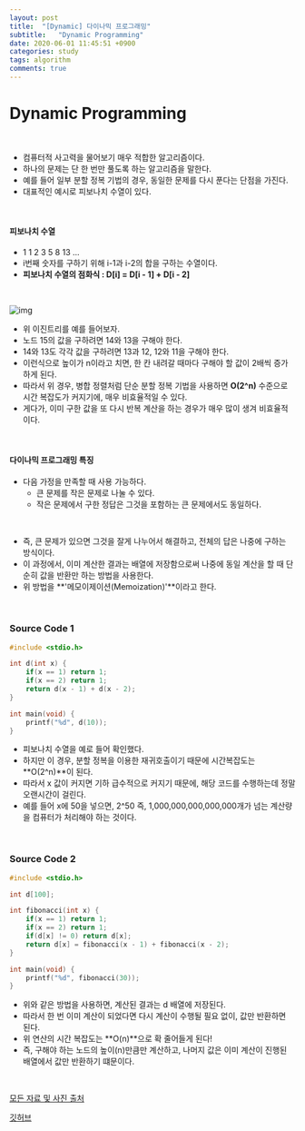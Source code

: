 ```yaml
---
layout: post
title:  "[Dynamic] 다이나믹 프로그래밍"
subtitle:   "Dynamic Programming"
date: 2020-06-01 11:45:51 +0900
categories: study
tags: algorithm
comments: true
---
```


# Dynamic Programming

<br/>

* 컴퓨터적 사고력을 물어보기 매우 적합한 알고리즘이다.
* 하나의 문제는 단 한 번만 풀도록 하는 알고리즘을 말한다.
* 예를 들어 일부 분할 정복 기법의 경우, 동일한 문제를 다시 푼다는 단점을 가진다.
* 대표적인 예시로 피보나치 수열이 있다.

<br/>

#### 피보나치 수열

* 1 1 2 3 5 8 13 ...
* i번째 숫자를 구하기 위해 i-1과 i-2의 합을 구하는 수열이다.
* **피보나치 수열의 점화식 : D[i] = D[i - 1] + D[i - 2]**

<br/>

![img](https://postfiles.pstatic.net/MjAxODAzMjFfMTYy/MDAxNTIxNTY5NzEzMTM4.mUCdxKnnrQcQaegbI01kux-PSC-l42iDezrwmfhh5jsg.0PmqRE7ad1m7uGYKoWNQvdOVyMFe1kNc7tIC0G9gCEEg.PNG.ndb796/image.png?type=w773)

* 위 이진트리를 예를 들어보자.
* 노드 15의 값을 구하려면 14와 13을 구해야 한다.
* 14와 13도 각각 값을 구하려면 13과 12, 12와 11을 구해야 한다.
* 이런식으로 높이가 n이라고 치면, 한 칸 내려갈 때마다 구해야 할 값이 2배씩 증가하게 된다.
* 따라서 위 경우, 병합 정렬처럼 단순 분할 정복 기법을 사용하면 **O(2^n)** 수준으로 시간 복잡도가 커지기에, 매우 비효율적일 수 있다.
* 게다가, 이미 구한 값을 또 다시 반복 계산을 하는 경우가 매우 많이 생겨 비효율적이다.

<br/>

#### 다이나믹 프로그래밍 특징

* 다음 가정을 만족할 때 사용 가능하다.
  * 큰 문제를 작은 문제로 나눌 수 있다.
  * 작은 문제에서 구한 정답은 그것을 포함하는 큰 문제에서도 동일하다.

<br/>

* 즉, 큰 문제가 있으면 그것을 잘게 나누어서 해결하고, 전체의 답은 나중에 구하는 방식이다.
* 이 과정에서, 이미 계산한 결과는 배열에 저장함으로써 나중에 동일 계산을 할 때 단순히 값을 반환만 하는 방법을 사용한다.
* 위 방법을 **'메모이제이션(Memoization)'**이라고 한다.

<br/>

### Source Code 1

```c
#include <stdio.h>

int d(int x) {
	if(x == 1) return 1;
	if(x == 2) return 1;
	return d(x - 1) + d(x - 2);
}

int main(void) {
	printf("%d", d(10));
}
```

* 피보나치 수열을 예로 들어 확인했다.
* 하지만 이 경우, 분할 정복을 이용한 재귀호출이기 때문에 시간복잡도는 **O(2^n)**이 된다.
* 따라서 x 값이 커지면 기하 급수적으로 커지기 때문에, 해당 코드를 수행하는데 정말 오랜시간이 걸린다.
* 예를 들어 x에 50을 넣으면, 2^50 즉, 1,000,000,000,000,000개가 넘는 계산량을 컴퓨터가 처리해야 하는 것이다.

<br/>

### Source Code 2

```c
#include <stdio.h>

int d[100];

int fibonacci(int x) {
	if(x == 1) return 1;
	if(x == 2) return 1;
	if(d[x] != 0) return d[x];
	return d[x] = fibonacci(x - 1) + fibonacci(x - 2);
}

int main(void) {
	printf("%d", fibonacci(30));
}
```

* 위와 같은 방법을 사용하면, 계산된 결과는 d 배열에 저장된다.
* 따라서 한 번 이미 계산이 되었다면 다시 계산이 수행될 필요 없이, 값만 반환하면 된다.
* 위 연산의 시간 복잡도는 **O(n)**으로 확 줄어들게 된다!
* 즉, 구해야 하는 노드의 높이(n)만큼만 계산하고, 나머지 값은 이미 계산이 진행된 배열에서 값만 반환하기 떄문이다.

<br/>

[모든 자료 및 사진 출처](https://blog.naver.com/PostView.nhn?blogId=ndb796&logNo=221233570962&parentCategoryNo=&categoryNo=&viewDate=&isShowPopularPosts=false&from=postView)

[깃허브](https://github.com/Sanggoe/Algorithm/tree/master)